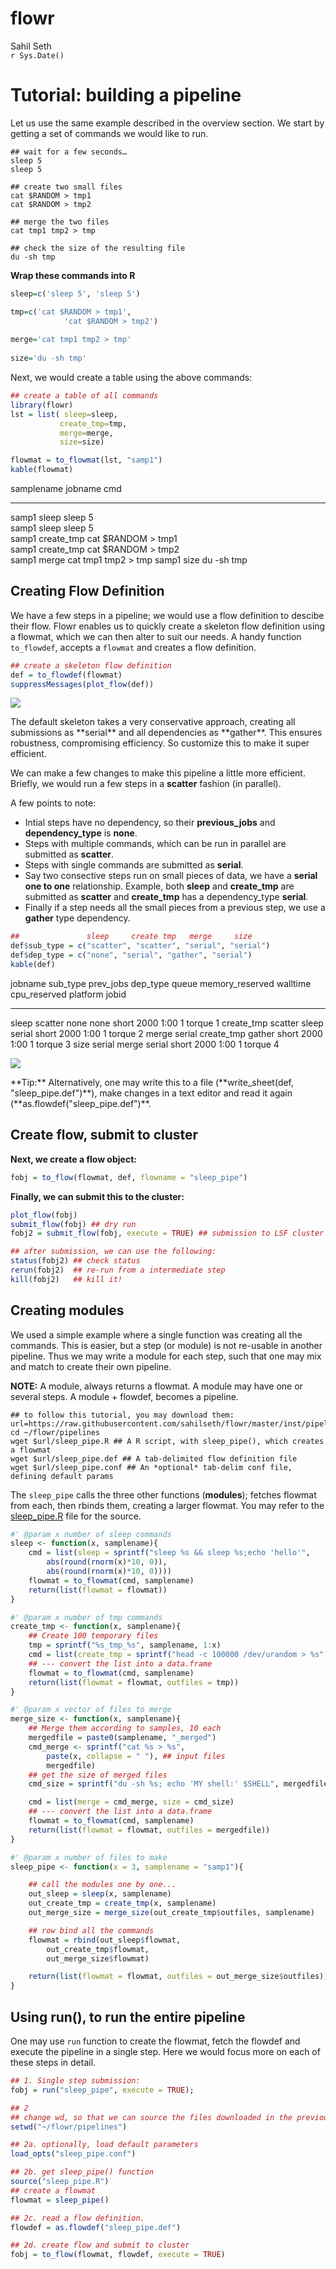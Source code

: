# flowr
Sahil Seth  
`r Sys.Date()`  



# Tutorial: building a pipeline



Let us use the same example described in the overview section. We start by getting a set of commands we would like to run. 

```
## wait for a few seconds…
sleep 5
sleep 5

## create two small files
cat $RANDOM > tmp1
cat $RANDOM > tmp2

## merge the two files
cat tmp1 tmp2 > tmp

## check the size of the resulting file
du -sh tmp
```

**Wrap these commands into R**


```r
sleep=c('sleep 5', 'sleep 5')

tmp=c('cat $RANDOM > tmp1', 
			'cat $RANDOM > tmp2')
			
merge='cat tmp1 tmp2 > tmp'
			
size='du -sh tmp'
```

Next, we would create a table using the above commands:


```r
## create a table of all commands
library(flowr)
lst = list( sleep=sleep, 
           create_tmp=tmp, 
           merge=merge,
           size=size)

flowmat = to_flowmat(lst, "samp1")
kable(flowmat)
```



samplename   jobname      cmd                 
-----------  -----------  --------------------
samp1        sleep        sleep 5             
samp1        sleep        sleep 5             
samp1        create_tmp   cat $RANDOM > tmp1  
samp1        create_tmp   cat $RANDOM > tmp2  
samp1        merge        cat tmp1 tmp2 > tmp 
samp1        size         du -sh tmp          



## Creating Flow Definition

We have a few steps in a pipeline; we would use a flow definition to descibe their flow. Flowr enables us to quickly create a skeleton flow definition using a flowmat, which we can then alter to suit our needs. A handy function
`to_flowdef`, accepts a `flowmat` and creates a flow definition. 



```r
## create a skeleton flow definition
def = to_flowdef(flowmat) 
suppressMessages(plot_flow(def))
```

![](flowr_tutorial_files/figure-html/plot_skeleton_def-1.png) 

<div class="alert alert-info" role="alert">
The default skeleton takes a very conservative approach, creating all submissions as **serial** and all dependencies as **gather**. This ensures robustness, compromising efficiency. So customize this to make it super efficient.
</div>

We can make a few changes to make this pipeline a little more efficient. Briefly, we would run a few steps in a **scatter** fashion (in parallel).

A few points to note:

- Intial steps have no dependency, so their **previous_jobs** and **dependency_type** is **none**.
- Steps with multiple commands, which can be run in parallel are submitted as **scatter**.
- Steps with single commands are submitted as **serial**.
- Say two consective steps run on small pieces of data, we have a **serial**
**one to one** relationship. Example, both **sleep** and **create_tmp** 
are submitted as **scatter** and **create_tmp** has a dependency_type **serial**.
- Finally if a step needs all the small pieces from a previous step, we use a **gather** type dependency.

<!--
- multiple *sleep* commands would run as `scatter`/parallel, with `none` as the dependency.
- For each *sleep*, *create_tmp* creates a tmp file as `scatter`, using a `serial` type dependency. One `create_tmp` for one `sleep` (one-to-one relationship).
- Then all tmp files are *merged*. Intuitively, since this is a single step, we run it as `serial` and as all tmp files are required, we use a `gather` type dependency.
- Lastly, we need to check the *size* of the resulting merged file.
Again, since this is a single step, we run is as `serial`. More so since the previous step also had a single command, we use a `serial` type dependency.
-->


```r
##               sleep     create tmp   merge     size
def$sub_type = c("scatter", "scatter", "serial", "serial")
def$dep_type = c("none", "serial", "gather", "serial")
kable(def)
```



jobname      sub_type   prev_jobs    dep_type   queue   memory_reserved   walltime    cpu_reserved  platform    jobid
-----------  ---------  -----------  ---------  ------  ----------------  ---------  -------------  ---------  ------
sleep        scatter    none         none       short   2000              1:00                   1  torque          1
create_tmp   scatter    sleep        serial     short   2000              1:00                   1  torque          2
merge        serial     create_tmp   gather     short   2000              1:00                   1  torque          3
size         serial     merge        serial     short   2000              1:00                   1  torque          4

![](flowr_tutorial_files/figure-html/plot_tweaked_def-1.png) 


<div class="alert alert-info" role="alert">
**Tip:** Alternatively, one may write this to a file 
(**write_sheet(def, "sleep_pipe.def")**), make changes in a text editor and read it again (**as.flowdef("sleep_pipe.def")**.
</div>

## Create flow, submit to cluster

**Next, we create a flow object:**


```r
fobj = to_flow(flowmat, def, flowname = "sleep_pipe")
```

**Finally, we can submit this to the cluster:**

```r
plot_flow(fobj)
submit_flow(fobj) ## dry run
fobj2 = submit_flow(fobj, execute = TRUE) ## submission to LSF cluster

## after submission, we can use the following:
status(fobj2) ## check status
rerun(fobj2)  ## re-run from a intermediate step
kill(fobj2)   ## kill it!
```


## Creating modules
We used a simple example where a single function was creating all the commands.
This is easier, but a step (or module) is not re-usable in another pipeline.
Thus we may write a module for each step, such that one may mix and match to 
create their own pipeline.

**NOTE:**
A module, always returns a flowmat. A module may have one or several steps.
A module + flowdef, becomes a pipeline.


```
## to follow this tutorial, you may download them:
url=https://raw.githubusercontent.com/sahilseth/flowr/master/inst/pipelines
cd ~/flowr/pipelines
wget $url/sleep_pipe.R ## A R script, with sleep_pipe(), which creates a flowmat
wget $url/sleep_pipe.def ## A tab-delimited flow definition file
wget $url/sleep_pipe.conf ## An *optional* tab-delim conf file, defining default params
```

The `sleep_pipe` calls the three other functions (**modules**); fetches flowmat from each, then rbinds them,
creating a larger flowmat. You may refer to the [sleep_pipe.R](https://github.com/sahilseth/flowr/blob/master/inst/pipelines/sleep_pipe.R)
file for the source.


```r
#' @param x number of sleep commands
sleep <- function(x, samplename){
	cmd = list(sleep = sprintf("sleep %s && sleep %s;echo 'hello'",
		abs(round(rnorm(x)*10, 0)),
		abs(round(rnorm(x)*10, 0))))
	flowmat = to_flowmat(cmd, samplename)
	return(list(flowmat = flowmat))
}

#' @param x number of tmp commands
create_tmp <- function(x, samplename){
	## Create 100 temporary files
	tmp = sprintf("%s_tmp_%s", samplename, 1:x)
	cmd = list(create_tmp = sprintf("head -c 100000 /dev/urandom > %s", tmp))
	## --- convert the list into a data.frame
	flowmat = to_flowmat(cmd, samplename)
	return(list(flowmat = flowmat, outfiles = tmp))
}

#' @param x vector of files to merge
merge_size <- function(x, samplename){
	## Merge them according to samples, 10 each
	mergedfile = paste0(samplename, "_merged")
	cmd_merge <- sprintf("cat %s > %s",
		paste(x, collapse = " "), ## input files
		mergedfile)
	## get the size of merged files
	cmd_size = sprintf("du -sh %s; echo 'MY shell:' $SHELL", mergedfile)

	cmd = list(merge = cmd_merge, size = cmd_size)
	## --- convert the list into a data.frame
	flowmat = to_flowmat(cmd, samplename)
	return(list(flowmat = flowmat, outfiles = mergedfile))
}
```


```r
#' @param x number of files to make
sleep_pipe <- function(x = 3, samplename = "samp1"){

	## call the modules one by one...
	out_sleep = sleep(x, samplename)
	out_create_tmp = create_tmp(x, samplename)
	out_merge_size = merge_size(out_create_tmp$outfiles, samplename)

	## row bind all the commands
	flowmat = rbind(out_sleep$flowmat,
		out_create_tmp$flowmat,
		out_merge_size$flowmat)

	return(list(flowmat = flowmat, outfiles = out_merge_size$outfiles))
}
```



## Using run(), to run the entire pipeline

One may use `run` function to create the flowmat, fetch the flowdef and execute the pipeline in a single step. Here we would focus more on each of these steps in detail.



```r
## 1. Single step submission:
fobj = run("sleep_pipe", execute = TRUE); 

## 2
## change wd, so that we can source the files downloaded in the previous step
setwd("~/flowr/pipelines")

## 2a. optionally, load default parameters
load_opts("sleep_pipe.conf") 

## 2b. get sleep_pipe() function
source("sleep_pipe.R") 
## create a flowmat
flowmat = sleep_pipe()

## 2c. read a flow definition.
flowdef = as.flowdef("sleep_pipe.def")

## 2d. create flow and submit to cluster
fobj = to_flow(flowmat, flowdef, execute = TRUE)
```

<!---
The first argument to run is the name of the pipeline, 
one may use a custom flow definition etc. Further any extra arguments supplied are passed on to the pipeline function.

For example, the `sleep_pipe` function has a argument **x** which 
determines number of tmp files to create. Default is 3, let us try changing that.


```r
#run("sleep_pipe", x = )
```

--->

<!----


We then define another function `sleep_pipe` which calls the above defined **modules**; fetches flowmat from each, 
creating a larger flowmat. This time we will define a flowdef for the `sleep_pipe` function, elevating its status from
module to a pipeline.


This time we will define a flowdef for the `sleep_pipe` function, elevating its status from
module to a pipeline.




Here are a few examples of modules, three functions `sleep`, `create_tmp` and `merge_size` each returning a flowmat.

We believe pipeline and modules may be interchangeble, in the sense that a *smaller* pipeline may be 
included as part of a larger pipeline.
In flowr a module OR pipeline always returns a flowmat.
The only difference being, a pipeline also has a correspomding flow definition file. 


<div class="alert alert-info" role="alert">
As such, creating a flow definition for a module enables flowr
to run it, hence a module **elevates**, becoming a pipeline.
This lets the user mix and match several modules/pipelines to create a customized larger pipeline(s).
</div>
-->

<script src = "files/googl.js"></script>


